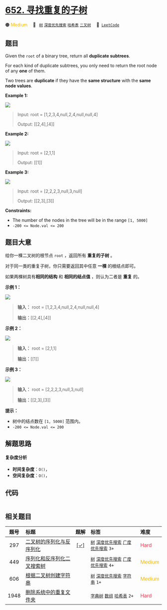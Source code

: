 # [652. 寻找重复的子树](https://leetcode.com/problems/find-duplicate-subtrees)

🟠 <font color=#ffb800>Medium</font>&emsp; 🔖&ensp; [`树`](/leetcode/outline/tag/tree.md) [`深度优先搜索`](/leetcode/outline/tag/depth-first-search.md) [`哈希表`](/leetcode/outline/tag/hash-table.md) [`二叉树`](/leetcode/outline/tag/binary-tree.md)&emsp; 🔗&ensp;[`LeetCode`](https://leetcode.com/problems/find-duplicate-subtrees)

## 题目

Given the `root` of a binary tree, return all **duplicate subtrees**.

For each kind of duplicate subtrees, you only need to return the root node of
any **one** of them.

Two trees are **duplicate** if they have the **same structure** with the
**same node values**.



**Example 1:**

![](https://assets.leetcode.com/uploads/2020/08/16/e1.jpg)

> Input: root = [1,2,3,4,null,2,4,null,null,4]
> 
> Output: [[2,4],[4]]

**Example 2:**

![](https://assets.leetcode.com/uploads/2020/08/16/e2.jpg)

> Input: root = [2,1,1]
> 
> Output: [[1]]

**Example 3:**

![](https://assets.leetcode.com/uploads/2020/08/16/e33.jpg)

> Input: root = [2,2,2,3,null,3,null]
> 
> Output: [[2,3],[3]]

**Constraints:**

  * The number of the nodes in the tree will be in the range `[1, 5000]`
  * `-200 <= Node.val <= 200`


## 题目大意

给你一棵二叉树的根节点 `root` ，返回所有 **重复的子树** 。

对于同一类的重复子树，你只需要返回其中任意 **一棵** 的根结点即可。

如果两棵树具有**相同的结构** 和 **相同的结点值** ，则认为二者是 **重复** 的。



**示例 1：**

![](https://assets.leetcode.com/uploads/2020/08/16/e1.jpg)

> 
> 
> 
> 
> 
> **输入：** root = [1,2,3,4,null,2,4,null,null,4]
> 
> **输出：**[[2,4],[4]]

**示例 2：**

![](https://assets.leetcode.com/uploads/2020/08/16/e2.jpg)

> 
> 
> 
> 
> 
> **输入：** root = [2,1,1]
> 
> **输出：**[[1]]

**示例 3：**

**![](https://assets.leetcode.com/uploads/2020/08/16/e33.jpg)**

> 
> 
> 
> 
> 
> **输入：** root = [2,2,2,3,null,3,null]
> 
> **输出：**[[2,3],[3]]



**提示：**

  * 树中的结点数在 `[1, 5000]` 范围内。
  * `-200 <= Node.val <= 200`


## 解题思路

#### 复杂度分析

- **时间复杂度**：`O()`，
- **空间复杂度**：`O()`，

## 代码

```javascript

```

## 相关题目

<!-- prettier-ignore -->
| 题号 | 标题 | 题解 | 标签 | 难度 |
| :------: | :------ | :------: | :------ | :------ |
| 297 | [二叉树的序列化与反序列化](https://leetcode.com/problems/serialize-and-deserialize-binary-tree) | [[✓]](/leetcode/problem/0297.md) |  [`树`](/leetcode/outline/tag/tree.md) [`深度优先搜索`](/leetcode/outline/tag/depth-first-search.md) [`广度优先搜索`](/leetcode/outline/tag/breadth-first-search.md) `3+` | <font color=#ff334b>Hard</font> |
| 449 | [序列化和反序列化二叉搜索树](https://leetcode.com/problems/serialize-and-deserialize-bst) |  |  [`树`](/leetcode/outline/tag/tree.md) [`深度优先搜索`](/leetcode/outline/tag/depth-first-search.md) [`广度优先搜索`](/leetcode/outline/tag/breadth-first-search.md) `4+` | <font color=#ffb800>Medium</font> |
| 606 | [根据二叉树创建字符串](https://leetcode.com/problems/construct-string-from-binary-tree) |  |  [`树`](/leetcode/outline/tag/tree.md) [`深度优先搜索`](/leetcode/outline/tag/depth-first-search.md) [`字符串`](/leetcode/outline/tag/string.md) `1+` | <font color=#ffb800>Medium</font> |
| 1948 | [删除系统中的重复文件夹](https://leetcode.com/problems/delete-duplicate-folders-in-system) |  |  [`字典树`](/leetcode/outline/tag/trie.md) [`数组`](/leetcode/outline/tag/array.md) [`哈希表`](/leetcode/outline/tag/hash-table.md) `2+` | <font color=#ff334b>Hard</font> |

<style>
.blue {
    background-color: #096dd9;
    padding: 0.25rem 0.5rem;
    margin: 0;
    font-size: 0.85em;
    border-radius: 3px;
    color: white;
    font-weight: 500;
}
table th:first-of-type { width: 10%; }
table th:nth-of-type(2) { width: 35%; }
table th:nth-of-type(3) { width: 10%; }
table th:nth-of-type(4) { width: 35%; }
table th:nth-of-type(5) { width: 10%; }
</style>
